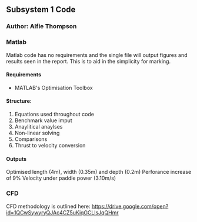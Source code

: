 ## Subsystem 1 Code
### Author: Alfie Thompson
### Matlab
Matlab code has no requirements and the single file will output figures and results seen in the report.
This is to aid in the simplicity for marking.

#### Requirements
- MATLAB's Optimisation Toolbox

#### Structure:
1. Equations used throughout code
2. Benchmark value imput
3. Anaylitical anaylses
4. Non-linear solving
5. Comparisons
6. Thrust to velocity conversion

#### Outputs
Optimised length (4m), width (0.35m) and depth (0.2m)
Perforance increase of 9%
Velocity under paddle power (3.10m/s)

### CFD
CFD methodology is outlined here:
https://drive.google.com/open?id=1QCwSywyryQJAc4CZ5uKiqGCLlsJqQHmr
